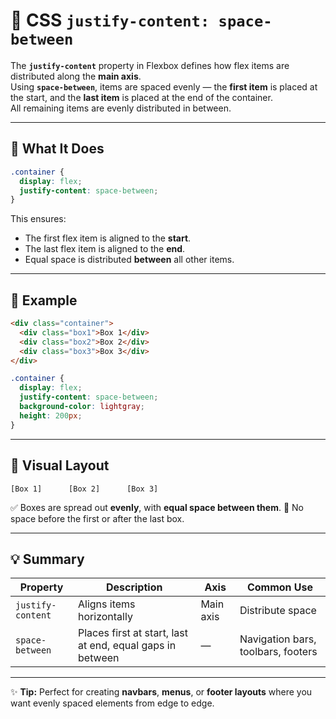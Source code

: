 
# 🎯 CSS `justify-content: space-between`

The **`justify-content`** property in Flexbox defines how flex items are distributed along the **main axis**.  
Using **`space-between`**, items are spaced evenly — the **first item** is placed at the start, and the **last item** is placed at the end of the container.  
All remaining items are evenly distributed in between.

---

## 🧠 What It Does

```css
.container {
  display: flex;
  justify-content: space-between;
}
````

This ensures:

* The first flex item is aligned to the **start**.
* The last flex item is aligned to the **end**.
* Equal space is distributed **between** all other items.

---

## 🧩 Example

```html
<div class="container">
  <div class="box1">Box 1</div>
  <div class="box2">Box 2</div>
  <div class="box3">Box 3</div>
</div>
```

```css
.container {
  display: flex;
  justify-content: space-between;
  background-color: lightgray;
  height: 200px;
}
```

---

## 🎨 Visual Layout

```
[Box 1]      [Box 2]      [Box 3]
```

✅ Boxes are spread out **evenly**, with **equal space between them**.
🚫 No space before the first or after the last box.

---

## 💡 Summary

| Property          | Description                                               | Axis      | Common Use                         |
| ----------------- | --------------------------------------------------------- | --------- | ---------------------------------- |
| `justify-content` | Aligns items horizontally                                 | Main axis | Distribute space                   |
| `space-between`   | Places first at start, last at end, equal gaps in between | —         | Navigation bars, toolbars, footers |

---

✨ **Tip:**
Perfect for creating **navbars**, **menus**, or **footer layouts** where you want evenly spaced elements from edge to edge.
